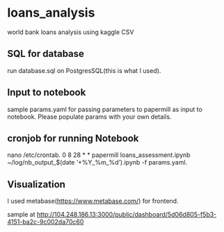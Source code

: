 # loans_analysis
world bank loans analysis using kaggle CSV

SQL for database
-------------------------------------------
run database.sql on PostgresSQL(this is what I used).

Input to notebook
-------------------------------------------
sample params.yaml for passing parameters to papermill as input to notebook.
Please populate params with your own details.

cronjob for running Notebook
-------------------------------------------
nano /etc/crontab.
0 8 28 * * papermill loans_assessment.ipynb ~/log/nb_output_$(date ‘+%Y_%m_%d’).ipynb -f params.yaml.

Visualization
-------------------------------------------
I used metabase(https://www.metabase.com/) for frontend.

sample at http://104.248.186.13:3000/public/dashboard/5d06d805-f5b3-4151-ba2c-9c002da70c60
